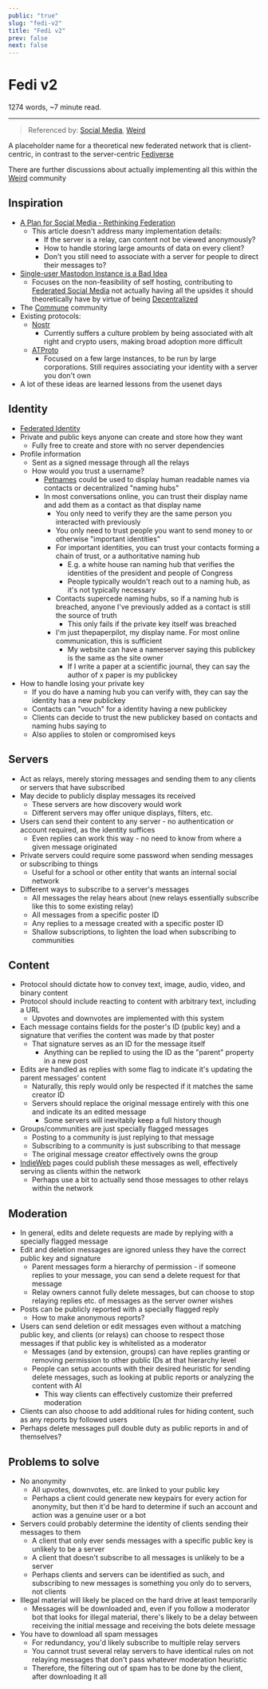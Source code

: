 ```yaml
---
public: "true"
slug: "fedi-v2"
title: "Fedi v2"
prev: false
next: false
---
```

<script setup>
import { data } from '../../git.data.ts';
import { useData } from 'vitepress';
const pageData = useData();
</script>
<h1 class="p-name">Fedi v2</h1>
<p>1274 words, ~7 minute read. <span v-html="data[`site/${pageData.page.value.relativePath}`]" /></p>
<hr/>

> Referenced by: [Social Media](/garden/social-media/index.md), [Weird](/garden/weird/index.md)

A placeholder name for a theoretical new federated network that is client-centric, in contrast to the server-centric [Fediverse](/garden/fediverse/index.md)

There are further discussions about actually implementing all this within the [Weird](/garden/weird/index.md) community

## Inspiration
- [A Plan for Social Media - Rethinking Federation](https://raphael.lullis.net/a-plan-for-social-media-less-fedi-more-webby/)
	- This article doesn't address many implementation details:
		- If the server is a relay, can content not be viewed anonymously?
		- How to handle storing large amounts of data on every client?
		- Don't you still need to associate with a server for people to direct their messages to?
- [Single-user Mastodon Instance is a Bad Idea](https://mull.net/mastodon)
	- Focuses on the non-feasibility of self hosting, contributing to [Federated Social Media](/garden/fediverse/index.md) not actually having all the upsides it should theoretically have by virtue of being [Decentralized](/garden/decentralized/index.md)
- The [Commune](/garden/commune/index.md) community
- Existing protocols:
	- [Nostr](https://nostr.com)
		- Currently suffers a culture problem by being associated with alt right and crypto users, making broad adoption more difficult
	- [ATProto](https://atproto.com)
		- Focused on a few large instances, to be run by large corporations. Still requires associating your identity with a server you don't own
- A lot of these ideas are learned lessons from the usenet days

## Identity
- [Federated Identity](/garden/federated-identity/index.md)
- Private and public keys anyone can create and store how they want
	- Fully free to create and store with no server dependencies
- Profile information
	- Sent as a signed message through all the relays
	- How would you trust a username?
		- [Petnames](https://spritely.institute/static/papers/petnames.html) could be used to display human readable names via contacts or decentralized "naming hubs"
		- In most conversations online, you can trust their display name and add them as a contact as that display name
			- You only need to verify they are the same person you interacted with previously
			- You only need to trust people you want to send money to or otherwise "important identities"
			- For important identities, you can trust your contacts forming a chain of trust, or a authoritative naming hub
				- E.g. a white house ran naming hub that verifies the identities of the president and people of Congress
				- People typically wouldn't reach out to a naming hub, as it's not typically necessary
			- Contacts supercede naming hubs, so if a naming hub is breached, anyone I've previously added as a contact is still the source of truth
				- This only fails if the private key itself was breached
			- I'm just thepaperpilot, my display name. For most online communication, this is sufficient
				- My website can have a nameserver saying this publickey is the same as the site owner
				- If I write a paper at a scientific journal, they can say the author of x paper is my publickey
- How to handle losing your private key
	- If you do have a naming hub you can verify with, they can say the identity has a new publickey
	- Contacts can "vouch" for a identity having a new publickey
	- Clients can decide to trust the new publickey based on contacts and naming hubs saying to
	- Also applies to stolen or compromised keys

## Servers
- Act as relays, merely storing messages and sending them to any clients or servers that have subscribed
- May decide to publicly display messages its received
	- These servers are how discovery would work
	- Different servers may offer unique displays, filters, etc.
- Users can send their content to any server - no authentication or account required, as the identity suffices
	- Even replies can work this way - no need to know from where a given message originated
- Private servers could require some password when sending messages or subscribing to things
	- Useful for a school or other entity that wants an internal social network
- Different ways to subscribe to a server's messages
	- All messages the relay hears about (new relays essentially subscribe like this to some existing relay)
	- All messages from a specific poster ID
	- Any replies to a message created with a specific poster ID
	- Shallow subscriptions, to lighten the load when subscribing to communities

## Content
- Protocol should dictate how to convey text, image, audio, video, and binary content
- Protocol should include reacting to content with arbitrary text, including a URL
	- Upvotes and downvotes are implemented with this system
- Each message contains fields for the poster's ID (public key) and a signature that verifies the content was made by that poster
	- That signature serves as an ID for the message itself
		- Anything can be replied to using the ID as the "parent" property in a new post
- Edits are handled as replies with some flag to indicate it's updating the parent messages' content
	- Naturally, this reply would only be respected if it matches the same creator ID
	- Servers should replace the original message entirely with this one and indicate its an edited message
		- Some servers will inevitably keep a full history though
- Groups/communities are just specially flagged messages
	- Posting to a community is just replying to that message
	- Subscribing to a community is just subscribing to that message
	- The original message creator effectively owns the group
- [IndieWeb](/garden/the-small-web/index.md) pages could publish these messages as well, effectively serving as clients within the network
	- Perhaps use a bit to actually send those messages to other relays within the network

## Moderation
- In general, edits and delete requests are made by replying with a specially flagged message
- Edit and deletion messages are ignored unless they have the correct public key and signature
	- Parent messages form a hierarchy of permission - if someone replies to your message, you can send a delete request for that message
	- Relay owners cannot fully delete messages, but can choose to stop relaying replies etc. of messages as the server owner wishes
- Posts can be publicly reported with a specially flagged reply
	- How to make anonymous reports?
- Users can send deletion or edit messages even without a matching public key, and clients (or relays) can choose to respect those messages if that public key is whitelisted as a moderator
	- Messages (and by extension, groups) can have replies granting or removing permission to other public IDs at that hierarchy level
	- People can setup accounts with their desired heuristic for sending delete messages, such as looking at public reports or analyzing the content with AI
		- This way clients can effectively customize their preferred moderation
- Clients can also choose to add additional rules for hiding content, such as any reports by followed users
- Perhaps delete messages pull double duty as public reports in and of themselves?

## Problems to solve
- No anonymity
	- All upvotes, downvotes, etc. are linked to your public key
	- Perhaps a client could generate new keypairs for every action for anonymity, but then it'd be hard to determine if such an account and action was a genuine user or a bot
- Servers could probably determine the identity of clients sending their messages to them
	- A client that only ever sends messages with a specific public key is unlikely to be a server
	- A client that doesn't subscribe to all messages is unlikely to be a server
	- Perhaps clients and servers can be identified as such, and subscribing to new messages is something you only do to servers, not clients
- Illegal material will likely be placed on the hard drive at least temporarily
	- Messages will be downloaded and, even if you follow a moderator bot that looks for illegal material, there's likely to be a delay between receiving the initial message and receiving the bots delete message
- You have to download all spam messages
	- For redundancy, you'd likely subscribe to multiple relay servers
	- You cannot trust several relay servers to have identical rules on not relaying messages that don't pass whatever moderation heuristic
	- Therefore, the filtering out of spam has to be done by the client, after downloading it all